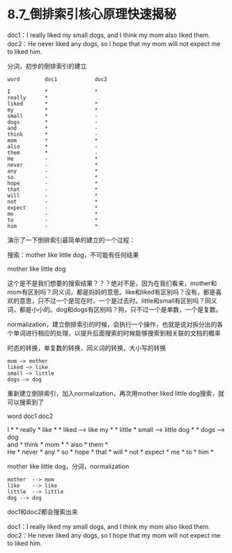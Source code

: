 # 8.7_倒排索引核心原理快速揭秘

doc1：I really liked my small dogs, and I think my mom also liked them.
doc2：He never liked any dogs, so I hope that my mom will not expect me to liked him.

分词，初步的倒排索引的建立

    word		doc1			doc2
    
    I		    *			    *
    really		*
    liked		*			    *
    my		    *			    *
    small		*	            -
    dogs		*               -
    and		    *               -
    think		*               -
    mom		    *		    	*
    also		*               -
    them		*	            -
    He			-   	        *
    never		-   		    *
    any			-   	        *
    so			-   	        *
    hope		-   		    *
    that		-   		    *
    will		-   		    *
    not			-   	        *
    expect		-   		    *
    me			-   	        *
    to			-   	        *
    him			-   	        *

演示了一下倒排索引最简单的建立的一个过程：

 搜索：mother like little dog，不可能有任何结果

mother
like
little
dog

这个是不是我们想要的搜索结果？？？绝对不是，因为在我们看来，mother和mom有区别吗？同义词，都是妈妈的意思。like和liked有区别吗？没有，都是喜欢的意思，只不过一个是现在时，一个是过去时。little和small有区别吗？同义词，都是小小的。dog和dogs有区别吗？狗，只不过一个是单数，一个是复数。

normalization，建立倒排索引的时候，会执行一个操作，也就是说对拆分出的各个单词进行相应的处理，以提升后面搜索的时候能够搜索到相关联的文档的概率

时态的转换，单复数的转换，同义词的转换，大小写的转换

    mom —> mother
    liked —> like
    small —> little
    dogs —> dog

重新建立倒排索引，加入normalization，再次用mother liked little dog搜索，就可以搜索到了

word		doc1			doc2

I		*			*
really		*
like		*			*			liked --> like
my		*			*
little		*						small --> little
dog		*			*			dogs --> dog						
and		*
think		*
mom		*			*
also		*
them		*	
He					*
never					*
any					*
so					*
hope					*
that					*
will					*
not					*
expect					*
me					*
to					*
him					*

mother like little dog，分词，normalization

    mother	--> mom
    like	--> like
    little	--> little
    dog	--> dog

doc1和doc2都会搜索出来

doc1：I really liked my small dogs, and I think my mom also liked them.
doc2：He never liked any dogs, so I hope that my mom will not expect me to liked him.



